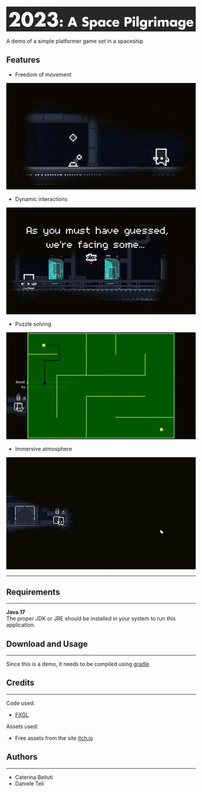 
![yes](https://github.com/catebell/ProjectOOP/blob/227fd90a7ff33d8ae43f48385267796c8c2a5bf4/Imgs/Title.png)

A demo of a simple platformer game set in a spaceship

## Features 
- Freedom of movement

![Movement](https://github.com/catebell/ProjectOOP/blob/8e24b35734eaec62312116056a8db2606f19afd6/Imgs/Levers.gif)

- Dynamic interactions

![Dialog](https://github.com/catebell/ProjectOOP/blob/8e24b35734eaec62312116056a8db2606f19afd6/Imgs/Dialogues.gif)

- Puzzle solving

![Movement](https://github.com/catebell/ProjectOOP/blob/8e24b35734eaec62312116056a8db2606f19afd6/Imgs/Minigame.gif)

- Immersive atmosphere

![Movement](https://github.com/catebell/ProjectOOP/blob/8e24b35734eaec62312116056a8db2606f19afd6/Imgs/Door.gif)

---
## Requirements
---
**Java 17**     
The proper JDK or JRE should be installed in your system to run this application.

## Download and Usage  
---
Since this is a demo, it needs to be compiled using [gradle](www.gradle.org)

## Credits
---
Code used:
- [FXGL](https://github.com/AlmasB/FXGL)
  
Assets used:
- Free assets from the site [itch.io](https://www.itch.io)

## Authors
---
* Caterina Belluti
* Daniele Teli


